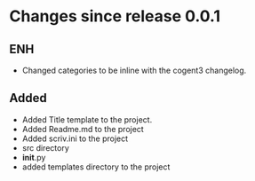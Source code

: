 
<a id='changelog-0.0.1'></a>
# Changes since release 0.0.1

## ENH

- Changed categories to be inline with the cogent3 changelog.

## Added

- Added Title template to the project.
- Added Readme.md to the project
- Added scriv.ini to the project
- src directory
- __init__.py
- added templates directory to the project

